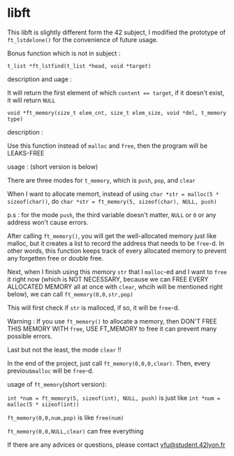 # libft

This libft is slightly different form the 42 subject, I modified the prototype of ```ft_lstdelone()``` for the convenience of future usage.

Bonus function which is not in subject :

```t_list *ft_lstfind(t_list *head, void *target)```

description and uage : 

It will return the first element of which ```content == target```, if it doesn't exist, it will return ```NULL```

```void *ft_memory(size_t elem_cnt, size_t elem_size, void *del, t_memory type)```

description : 

Use this function instead of ```malloc``` and ```free```, then the program will be LEAKS-FREE

usage : (short version is below)

There are three modes for ```t_memory```, which is ```push```, ```pop```, and ```clear```

When I want to allocate memort, instead of using ```char *str = malloc(5 * sizeof(char))```, do ```char *str = ft_memory(5, sizeof(char), NULL, push)```

p.s : for the mode ```push```, the third variable doesn't matter, ```NULL``` or ```0``` or any address won't cause errors.

After calling ```ft_memory()```, you will get the well-allocated memory just like malloc, but it creates a list to record the address that needs to be ```free```-d. In other words, this function keeps track of every allocated memory to prevent any forgetten free or double free.



Next, when I finish using this memory ```str``` that I ```malloc```-ed and I want to ```free``` it right now (which is NOT NECESSARY, because we can FREE EVERY ALLOCATED MEMORY all at once with ```clear```, whcih will be mentioned right below), we can call ```ft_memory(0,0,str,pop)```

This will first check if ```str``` is malloced, if so, it will be ```free```-d.

Warning : If you use ```ft_memory()``` to allocate a memory, then DON'T FREE THIS MEMORY WITH ```free```, USE FT_MEMORY to free it can prevent many possible errors.



Last but not the least, the mode ```clear``` !! 

In the end of the project, just call ```ft_memory(0,0,0,clear)```. Then, every previous```malloc``` will be ```free```-d.



usage of ```ft_memory```(short version): 

```int *num = ft_memory(5, sizeof(int), NULL, push)``` is just like ```int *num = malloc(5 * sizeof(int))```


```ft_memory(0,0,num,pop)``` is like ```free(num)```


```ft_memory(0,0,NULL,clear)``` can free everything

If there are any advices or questions, please contact yfu@student.42lyon.fr
